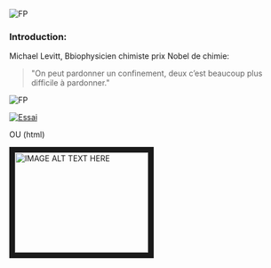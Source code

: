 ![FP](https://spark.adobe.com/page/xiBTzlo8ML8Hv/images/0379f05c-baf5-4b23-baa2-e6aa8527995a.jpg)

### Introduction:

Michael Levitt, Bbiophysicien chimiste prix Nobel de chimie:

> "On peut pardonner un confinement, deux c’est beaucoup plus difficile à pardonner."

![FP](https://spark.adobe.com/page/xiBTzlo8ML8Hv/images/24e46262-610d-478a-85d0-0697d1b29191.jpg?asset_id=fca7a571-4d85-4a95-b00c-e4dcf550525a&img_etag=%22a431900355a9cb68127d88959c91246b%22&size=1024)



[![Essai](http://img.youtube.com/vi/-DuZh7I7f_I/0.jpg)](https://www.youtube.com/watch?v=-DuZh7I7f_I)

OU (html)

<a href="http://www.youtube.com/watch?feature=player_embedded&v=tR-Pvp82xI4
" target="_blank"><img src="http://img.youtube.com/vi/tR-Pvp82xI4/0.jpg" 
alt="IMAGE ALT TEXT HERE" width="240" height="180" border="10" /></a>

